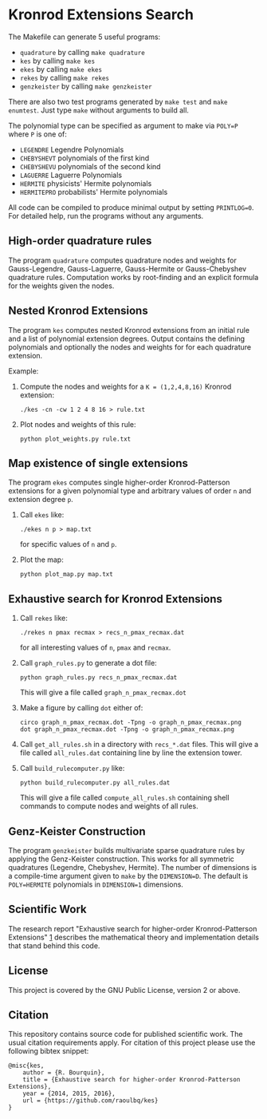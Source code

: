 Kronrod Extensions Search
=========================

The Makefile can generate 5 useful programs:

* `quadrature` by calling `make quadrature`
* `kes` by calling `make kes`
* `ekes` by calling `make ekes`
* `rekes` by calling `make rekes`
* `genzkeister` by calling `make genzkeister`

There are also two test programs generated by `make test` and `make enumtest`. Just type `make` without arguments to build all.

The polynomial type can be specified as argument to make via `POLY=P` where `P` is one of:

* `LEGENDRE`   Legendre Polynomials
* `CHEBYSHEVT` polynomials of the first kind
* `CHEBYSHEVU` polynomials of the second kind
* `LAGUERRE`   Laguerre Polynomials
* `HERMITE`    physicists' Hermite polynomials
* `HERMITEPRO` probabilists' Hermite polynomials

All code can be compiled to produce minimal output by setting `PRINTLOG=0`. For detailed help, run the programs without any arguments.


High-order quadrature rules
---------------------------

The program `quadrature` computes quadrature nodes and weights for Gauss-Legendre, Gauss-Laguerre, Gauss-Hermite or Gauss-Chebyshev quadrature rules. Computation works by root-finding and an explicit formula for the weights given the nodes.


Nested Kronrod Extensions
-------------------------

The program `kes` computes nested Kronrod extensions from an initial rule and a list of polynomial extension degrees. Output contains the defining polynomials and optionally the nodes and weights for for each quadrature extension.

Example:

1. Compute the nodes and weights for a `K = (1,2,4,8,16)` Kronrod extension:
   ```
   ./kes -cn -cw 1 2 4 8 16 > rule.txt
   ```

2. Plot nodes and weights of this rule:
   ```
   python plot_weights.py rule.txt
   ```

Map existence of single extensions
----------------------------------

The program `ekes` computes single higher-order Kronrod-Patterson extensions for a given polynomial type and arbitrary values of order `n` and extension degree `p`.

1. Call `ekes` like:
   ```
   ./ekes n p > map.txt
   ```
   for specific values of `n` and `p`.

2. Plot the map:
   ```
   python plot_map.py map.txt
   ```

Exhaustive search for Kronrod Extensions
----------------------------------------

1. Call `rekes` like:
   ```
   ./rekes n pmax recmax > recs_n_pmax_recmax.dat
   ```
   for all interesting values of `n`, `pmax` and `recmax`.

2. Call `graph_rules.py` to generate a dot file:
   ```
   python graph_rules.py recs_n_pmax_recmax.dat
   ```
   This will give a file called `graph_n_pmax_recmax.dot`

3. Make a figure by calling `dot` either of:
   ```
   circo graph_n_pmax_recmax.dot -Tpng -o graph_n_pmax_recmax.png
   dot graph_n_pmax_recmax.dot -Tpng -o graph_n_pmax_recmax.png
   ```

4. Call `get_all_rules.sh` in a directory with `recs_*.dat` files. This will give a file called `all_rules.dat` containing line by line the extension tower.

5. Call `build_rulecomputer.py` like:
   ```
   python build_rulecomputer.py all_rules.dat
   ```
   This will give a file called `compute_all_rules.sh` containing shell commands to compute nodes and weights of all rules.


Genz-Keister Construction
-------------------------

The program `genzkeister` builds multivariate sparse quadrature rules by applying the Genz-Keister construction. This works for all symmetric quadratures (Legendre, Chebyshev, Hermite). The number of dimensions is a compile-time argument given to `make` by the `DIMENSION=D`. The default is `POLY=HERMITE` polynomials in `DIMENSION=1` dimensions.


Scientific Work
---------------

The research report "Exhaustive search for higher-order Kronrod-Patterson Extensions" [1] describes the mathematical theory and implementation details that stand behind this code.

[1]: http://www.sam.math.ethz.ch/sam_reports/index.php?id=2015-11


License
-------

This project is covered by the GNU Public License, version 2 or above.


Citation
--------

This repository contains source code for published scientific work. The usual citation requirements apply. For citation of this project please use the following bibtex snippet:

    @misc{kes,
        author = {R. Bourquin},
        title = {Exhaustive search for higher-order Kronrod-Patterson Extensions},
        year = {2014, 2015, 2016},
        url = {https://github.com/raoulbq/kes}
    }
